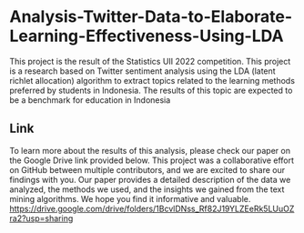 # Analysis-Twitter-Data-to-Elaborate-Learning-Effectiveness-Using-LDA

This project is the result of the Statistics UII 2022 competition. This project is a research based on Twitter sentiment analysis using the LDA (latent richlet allocation) algorithm to extract topics related to the learning methods preferred by students in Indonesia. The results of this topic are expected to be a benchmark for education in Indonesia

## Link
To learn more about the results of this analysis, please check our paper on the Google Drive link provided below. This project was a collaborative effort on GitHub between multiple contributors, and we are excited to share our findings with you. Our paper provides a detailed description of the data we analyzed, the methods we used, and the insights we gained from the text mining algorithms. We hope you find it informative and valuable.
https://drive.google.com/drive/folders/1BcvlDNss_Rf82J19YLZEeRk5LUuOZra2?usp=sharing
